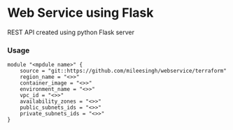 # Web Service using Flask

REST API created using python Flask server 

### Usage 

```
module "<mpdule name>" {
    source = "git::https://github.com/mileesingh/webservice/terraform"
    region_name = "<>>"
    container_image = "<>>"
    environment_name = "<>>"
    vpc_id = "<>>"
    availability_zones = "<>>"
    public_subnets_ids = "<>>"
    private_subnets_ids = "<>>"
}

```
